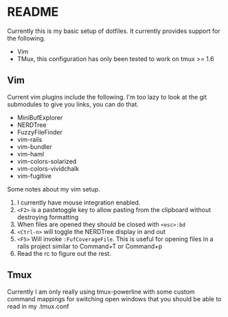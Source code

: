 # README

Currently this is my basic setup of dotfiles. It currently provides support for the following.
* Vim
* TMux, this configuration has only been tested to work on tmux >= 1.6


## Vim
Current vim plugins include the following. I'm too lazy to look at the git submodules to give you links, you can do that.
  * MiniBufExplorer
  * NERDTree
  * FuzzyFileFinder
  * vim-rails
  * vim-bundler
  * vim-haml
  * vim-colors-solarized
  * vim-colors-vividchalk
  * vim-fugitive

Some notes about my vim setup.
  1. I currently have mouse integration enabled.
  2. `<F2>` is a pastetoggle key to allow pasting from the clipboard without destroying formatting
  3. When files are opened they should be closed with `<esc>:bd`
  4. `<Ctrl-n>` will toggle the NERDTree display in and out
  5. `<F5>` Will invoke `:FufCoverageFile`. This is useful for opening files in a rails project similar to Command+T or Command+p
  6. Read the rc to figure out the rest.

## Tmux
Currently I am only really using tmux-powerline with some custom command mappings for switching open windows that you should be able to read in my .tmux.conf
